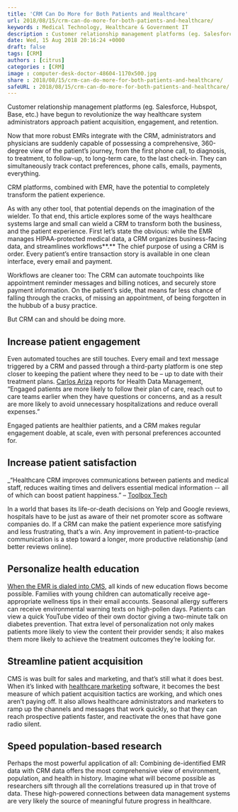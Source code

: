 ```yaml
---
title: 'CRM Can Do More for Both Patients and Healthcare'
url: 2018/08/15/crm-can-do-more-for-both-patients-and-healthcare/
keywords : Medical Technology, Healthcare & Government IT
description : Customer relationship management platforms (eg. Salesforce, Hubspot, Base, etc.) have begun to revolutionize the way healthcare system administrators approach patient acquisition, engagement, and retention. 
date: Wed, 15 Aug 2018 20:16:24 +0000
draft: false
tags: [CRM]
authors : [citrus]
categories : [CRM]
image : computer-desk-doctor-48604-1170x500.jpg
share : 2018/08/15/crm-can-do-more-for-both-patients-and-healthcare/
safeURL : 2018/08/15/crm-can-do-more-for-both-patients-and-healthcare/
---
```


Customer relationship management platforms (eg. Salesforce, Hubspot, Base, etc.) have begun to revolutionize the way healthcare system administrators approach patient acquisition, engagement, and retention. 

Now that more robust EMRs integrate with the CRM, administrators and physicians are suddenly capable of possessing a comprehensive, 360-degree view of the patient’s journey, from the first phone call, to diagnosis, to treatment, to follow-up, to long-term care, to the last check-in. They can simultaneously track contact preferences, phone calls, emails, payments, everything. 

CRM platforms, combined with EMR, have the potential to completely transform the patient experience. 

As with any other tool, that potential depends on the imagination of the wielder. To that end, this article explores some of the ways healthcare systems large and small can wield a CRM to transform both the business, and the patient experience. First let’s state the obvious: while the EMR manages HIPAA-protected medical data, a CRM organizes business-facing data, and streamlines workflows**.** The chief purpose of using a CRM is order. Every patient’s entire transaction story is available in one clean interface, every email and payment. 

Workflows are cleaner too: The CRM can automate touchpoints like appointment reminder messages and billing notices, and securely store payment information. On the patient’s side, that means far less chance of falling through the cracks, of missing an appointment, of being forgotten in the hubbub of a busy practice. 

But CRM can and should be doing more.

Increase patient engagement
---------------------------

Even automated touches are still touches. Every email and text message triggered by a CRM and passed through a third-party platform is one step closer to keeping the patient where they need to be – up to date with their treatment plans. [Carlos Ariza](https://www.healthdatamanagement.com/opinion/how-providers-can-use-crm-systems-to-improve-patient-engagement) reports for Health Data Management, “Engaged patients are more likely to follow their plan of care, reach out to care teams earlier when they have questions or concerns, and as a result are more likely to avoid unnecessary hospitalizations and reduce overall expenses.” 

Engaged patients are healthier patients, and a CRM makes regular engagement doable, at scale, even with personal preferences accounted for.

Increase patient satisfaction
-----------------------------

_“Healthcare CRM improves communications between patients and medical staff, reduces waiting times and delivers essential medical information -- all of which can boost patient happiness.” – [Toolbox Tech](https://it.toolbox.com/blogs/johndoe/6-crm-benefits-for-healthcare-providers-122216)

In a world that bases its life-or-death decisions on Yelp and Google reviews, hospitals have to be just as aware of their net promoter score as software companies do. If a CRM can make the patient experience more satisfying and less frustrating, that’s a win. Any improvement in patient-to-practice communication is a step toward a longer, more productive relationship (and better reviews online).

Personalize health education
----------------------------

[When the EMR is dialed into CMS](https://www.scnsoft.com/blog/why-caregivers-need-to-marry-ehr-and-healthcare-crm), all kinds of new education flows become possible. Families with young children can automatically receive age-appropriate wellness tips in their email accounts. Seasonal allergy sufferers can receive environmental warning texts on high-pollen days. Patients can view a quick YouTube video of their own doctor giving a two-minute talk on diabetes prevention. That extra level of personalization not only makes patients more likely to view the content their provider sends; it also makes them more likely to achieve the treatment outcomes they’re looking for.

Streamline patient acquisition
------------------------------

CMS is was built for sales and marketing, and that’s still what it does best. When it’s linked with [healthcare marketing](https://www.cardinaldigitalmarketing.com/healthcare-digital-marketing/) software, it becomes the best measure of which patient acquisition tactics are working, and which ones aren’t paying off. It also allows healthcare administrators and marketers to ramp up the channels and messages that work quickly, so that they can reach prospective patients faster, and reactivate the ones that have gone radio silent.

Speed population-based research
-------------------------------

Perhaps the most powerful application of all: Combining de-identified EMR data with CRM data offers the most comprehensive view of environment, population, and health in history. Imagine what will become possible as researchers sift through all the correlations treasured up in that trove of data. These high-powered connections between data management systems are very likely the source of meaningful future progress in healthcare.